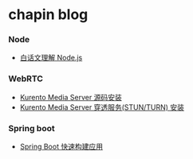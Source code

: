# chapin blog

### Node

- [白话文理解 Node.js](https://github.com/chapin666/blog/issues/3)

### WebRTC

- [Kurento Media Server 源码安装](https://github.com/chapin666/blog/issues/1)
- [Kurento Media Server 穿透服务(STUN/TURN) 安装](https://github.com/chapin666/blog/issues/2)

### Spring boot
- [Spring Boot 快速构建应用](https://github.com/chapin666/blog/issues/4)
